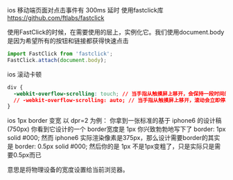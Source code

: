ios 移动端页面对点击事件有 300ms 延时
使用fastclick库 https://github.com/ftlabs/fastclick

使用FastClick的时候，在需要使用的层上，实例化它。我们使用document.body是因为希望所有的按钮和链接都获得快速点击

```js
import FastClick from 'fastclick';
FastClick.attach(document.body);
```

ios 滚动卡顿
```css
div {
  -webkit-overflow-scrolling: touch; // 当手指从触摸屏上移开，会保持一段时间的滚动
  // -webkit-overflow-scrolling: auto; // 当手指从触摸屏上移开，滚动会立即停止
}
```

ios 1px border 变宽
以 dpr=2 为例：
你拿到一张标准的基于 iphone6 的设计稿(750px)
你看到它设计的一个 border宽度是 1px
你兴致勃勃地写下了 border: 1px solid #000;
然而 iphone6 实际渲染像素是375px，那么设计需要border的其实是 border: 0.5px solid #000;
然后你的是 1px
不是1px变粗了，只是实际只是需要0.5px而已

<meta name="viewport" content="width=device-width">

意思是将物理设备的宽度设置给当前浏览器。